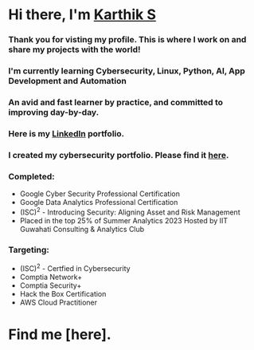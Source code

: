 # Hi there, I'm [Karthik S](https://github.com/Base-Karthik-S/)

### Thank you for visting my profile. This is where I work on and share my projects with the world!<br/>
### I'm currently learning Cybersecurity, Linux, Python, AI, App Development and Automation<br/>
### An avid and fast learner by practice, and committed to improving day-by-day.</br>
### Here is my [LinkedIn](https://www.linkedin.com/in/karthik-s-0b750b22a/) portfolio.</br>
### I created my cybersecurity portfolio. Please find it [here](https://github.com/Base-Karthik-S/Cybersecurity_Portfolio-Karthik-S).<br/>

### Completed:
- Google Cyber Security Professional Certification
- Google Data Analytics Professional Certification
- (ISC)<sup>2</sup> - Introducing Security: Aligning Asset and Risk Management
- Placed in the top 25% of Summer Analytics 2023 Hosted by IIT Guwahati Consulting & Analytics Club 

### Targeting:
- (ISC)<sup>2</sup> - Certfied in Cybersecurity
- Comptia Network+
- Comptia Security+
- Hack the Box Certification
- AWS Cloud Practitioner

# Find me [here].
